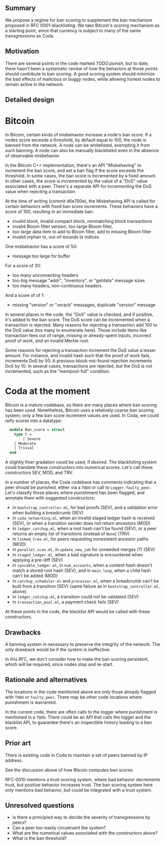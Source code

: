 ## Summary

We propose a regime for ban scoring to supplement the ban mechanism
proposed in RFC 0001-blacklisting. We take Bitcoin's scoring mechanism
as a starting point, since that currency is subject to many of the
same transgressions as Coda.

## Motivation

There are several points in the code marked *TODO:punish*, but to
date, there hasn't been a systematic review of how the behaviors at
those points should contribute to ban scoring. A good scoring system
should minimize the bad effects of malicious or buggy nodes, while
allowing honest nodes to remain active in the network.

## Detailed design

# Bitcoin

In Bitcoin, certain kinds of misbehavior increase a node's ban score.
If a nodes score exceeds a threshold, by default equal to 100, the
node is banned from the network. A node can be whitelisted, exempting
it from such banning.  A node can also be manually blacklisted even in
the absence of observable misbehavior.

In the Bitcoin C++ implementation, there's an API "Misbehaving" to
increment the ban score, and set a ban flag if the score exceeds the
threshold. In some cases, the ban score is incremented by a fixed
amount. In other cases, the score is incremented by the value of a
"DoS" value associated with a peer. There's a separate API for
incrementing the DoS value when rejecting a transaction.

At the time of writing (commit d6e700e), the Misbehaving API is called for certain
behaviors with fixed ban score increments. These behaviors have a score of 100,
resulting in an immediate ban:

- invalid block, invalid compact block, nonmatching block transactions
- invalid Bloom filter version, too-large Bloom filter,
- too-large data item to add to Bloom filter, add to missing Bloom filter
- invalid orphan tx, out-of-bounds tx indices

One misbehavior has a score of 50:

- message too large for buffer

For a score of 20:

- too many unconnecting headers
- too-big message "addr", "inventory", or "getdata" message sizes
- too many headers, non-continuous headers

And a score of of 1:

 - missing "version" or "verack" messages, duplicate "version" message

In several places in the code, the "DoS" value is checked, and if
positive, it's added to the ban score.  The DoS score can be
incremented when a transaction is rejected. Many reasons for rejecting
a transaction add 100 to the DoS value (too many to enumerate
here). Those include items like transaction fees out of range, missing
or already-spent inputs, incorrect proof of work, and an invalid
Merkle root.

Some reasons for rejecting a transaction increment the DoS value a
lesser amount. For instance, and invalid hash such that the proof of
work fails, increments DoS by 50. A previous-block-not-found rejection
increments DoS by 10. In several cases, transactions are rejected, but
the DoS is not incremented, such as the "mempool-full" condition.

# Coda at the moment

Bitcoin is a mature codebase, so there are many places where ban scoring has been
used. Nonetheless, Bitcoin uses a relatively coarse ban scoring system; only
a few ban score increment values are used. In Coda, we could reify scores into a
datatype:

```ocaml
  module Ban_score = struct
    type t =
        | Severe
	| Moderate
	| Trivial
  end
```
A slightly finer gradation could be used, if desired. The blacklisting system
could translate these constructors into numerical scores. Let's call these
constructors SEV, MOD, and TRV.

In a number of places, the Coda codebase has comments indicating that
a peer should be punished, either via a `TODO` or call to `Logger.faulty_peer`.
Let's classify those places where punishment has been flagged, and annotate
them with suggested constructors:

- in `bootstrap_controller.ml`, for bad proofs (SEV), and a validation error when
    building a breadcrumb (SEV)
- in `coda_networking.ml`, when an invalid staged ledger hash is received (SEV), or
    when a transition sender does not return ancestors (MOD)
- in `ledger_catchup.ml`, when a root hash can't be found (SEV), or a peer returns an empty list
    of transitions (instead of `None`) (TRV)
- in `linked_tree.ml`, for peers requesting nonexistent ancestor paths (MOD)
- in `parallel_scan.ml`, in `update_new_job` for unneeded merges (?) (SEV)
- in `staged_ledger.ml`, when a bad signature is encountered when applying a pre-diff (SEV)
- in `syncable_ledger.ml`, in `num_accounts`, when a content hash doesn't match a stored root hash (SEV),
    and in `main_loop`, when a child hash can't be added (MOD)
- in `catchup_scheduler.ml` and `processor.ml`, when a breadcrumb can't be built from a
    transition (SEV) (same failure as in `bootstrap_controller.ml`, above)
- in `ledger_catchup.ml`, a transition could not be validated (SEV)
- in `transaction_pool.ml`, a payment check fails (SEV)

At these points in the code, the blacklist API would be called with these constructors.

## Drawbacks

A banning system in necessary to preserve the integrity of the
network. The only drawback would be if the system is ineffective.

In this RFC, we don't consider how to make the ban scoring persistent,
which will be required, since nodes stop and re-start.

## Rationale and alternatives

The locations in the code mentioned above are only those already
flagged with `TODO` or `faulty_peer`. There may be other code
locations where punishment is warranted.

In the current code, there are often calls to the logger where
punishment is mentioned in a `TODO`.  There could be an API that calls
the logger and the blacklist API, to guarantee there's an inspectible
history leading to a ban score.

## Prior art

There is existing code in Coda to maintain a set of peers banned by IP address.

See the discussion above of how Bitcoin computes ban scores.

RFC-0010 mentions a trust scoring system, where bad behavior decrements trust, but positive
behavior increases trust. The ban scoring system here only mentions bad behavior, but could
be integrated with a trust system.

## Unresolved questions

- Is there a principled way to decide the severity of transgressions by peers?
- Can a peer too-easily circumvent the system?
- What are the numerical values associated with the constructors above?
- What is the ban threshold?
